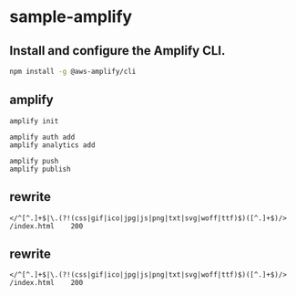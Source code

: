 # sample-amplify

## Install and configure the Amplify CLI.

```bash
npm install -g @aws-amplify/cli
```

## amplify

```
amplify init

amplify auth add
amplify analytics add

amplify push
amplify publish

```

## rewrite

```
</^[^.]+$|\.(?!(css|gif|ico|jpg|js|png|txt|svg|woff|ttf)$)([^.]+$)/>    /index.html    200
```

## rewrite

```
</^[^.]+$|\.(?!(css|gif|ico|jpg|js|png|txt|svg|woff|ttf)$)([^.]+$)/>    /index.html    200
```
